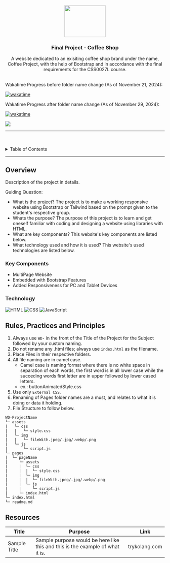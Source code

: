 <a name="readme-top">

<br/>

<br />
<div align="center">
  <a href="https://github.com/DS-runaway/">
  <!-- TODO: If you want to add logo or banner you can add it here -->
    <img src="./assers" width="130" height="100">
  </a>
<!-- TODO: Change Title to the name of the title of your Project -->
  <h3 align="center">Final Project - Coffee Shop </h3>
</div>
<!-- TODO: Make a short description -->
<div align="center">
  A website dedicated to an exisiting coffee shop brand under the name, Coffee Project, with the help of Bootstrap and in accordance with the final requirements for the CSS0027L course.
</div>

<br />

Wakatime Progress before folder name change (As of November 21, 2024):

[![wakatime](https://wakatime.com/badge/user/8212635a-c5cf-42a7-911f-f344a63e7019/project/dbfcf697-7f58-4ff3-b9ff-4fc44ce59a19.svg)](https://wakatime.com/badge/user/8212635a-c5cf-42a7-911f-f344a63e7019/project/dbfcf697-7f58-4ff3-b9ff-4fc44ce59a19)

Wakatime Progress after folder name change (As of November 29, 2024):

[![wakatime](https://wakatime.com/badge/user/8212635a-c5cf-42a7-911f-f344a63e7019/project/38471584-38eb-4062-8db4-b9aea69beca3.svg)](https://wakatime.com/badge/user/8212635a-c5cf-42a7-911f-f344a63e7019/project/38471584-38eb-4062-8db4-b9aea69beca3)

<!-- TODO: Change the zyx-0314 into your github username  -->
<!-- TODO: Change the WD-Template-Project into the same name of your folder -->
![](https://visit-counter.vercel.app/counter.png?page=DS-runaway/WD-FinalProjectCoffeeShop-DelosSantos)

---

<br />
<br />

<!-- TODO: If you want to add more layers for your readme -->
<details>
  <summary>Table of Contents</summary>
  <ol>
    <li>
      <a href="#overview">Overview</a>
      <ol>
        <li>
          <a href="#key-components">Key Components</a>
        </li>
        <li>
          <a href="#technology">Technology</a>
        </li>
      </ol>
    </li>
    <li>
      <a href="#rule,-practices-and-principles">Rules, Practices and Principles</a>
    </li>
    <li>
      <a href="#resources">Resources</a>
    </li>
  </ol>
</details>

---

## Overview

<!-- TODO: To be changed -->
<!-- The following are just sample -->
Description of the project in details.

Guiding Question:
- What is the project?
    The project is to make a working responsive website using Bootstrap or Tailwind based on the prompt given to the student's respective group.
- Whats the purpose?
    The purpose of this project is to learn and get oneself familiar with coding and designing a website using libraries with HTML.
- What are key components?
    This website's key components are listed below.
- What technology used and how it is used?
    This website's used technologies are listed below.

### Key Components
<!-- TODO: List of Key Components -->
<!-- The following are just sample -->
- MultiPage Website
- Embedded with Bootstrap Features
- Added Responsiveness for PC and Tablet Devices

### Technology
<!-- TODO: List of Technology Used -->
![HTML](https://img.shields.io/badge/HTML-E34F26?style=for-the-badge&logo=html5&logoColor=white)
![CSS](https://img.shields.io/badge/CSS-1572B6?style=for-the-badge&logo=css3&logoColor=white)
![JavaScript](https://img.shields.io/badge/JavaScript-F7DF1E?style=for-the-badge&logo=javascript&logoColor=white)

## Rules, Practices and Principles
1. Always use `WD-` in the front of the Title of the Project for the Subject followed by your custom naming.
2. Do not rename any .html files; always use `index.html` as the filename.
3. Place Files in their respective folders.
4. All file naming are in camel case.
   - Camel case is naming format where there is no white space in separation of each words, the first word is in all lower case while the succeding words first letter are in upper followed by lower cased letters.
   - ex.: buttonAnimatedStyle.css
5. Use only `External CSS`.
6. Renaming of Pages folder names are a must, and relates to what it is doing or data it holding.
7. File Structure to follow below.

```
WD-ProjectName
└─ assets
|   └─ css
|   |   └─ style.css
|   └─ img
|   |   └─ fileWith.jpeg/.jpg/.webp/.png
|   └─ js
|       └─ script.js
└─ pages
|  └─ pageName
|     └─ assets
|     |  └─ css
|     |  |  └─ style.css
|     |  └─ img
|     |  |  └─ fileWith.jpeg/.jpg/.webp/.png
|     |  └─ js
|     |     └─ script.js
|     └─ index.html
└─ index.html
└─ readme.md
```

## Resources

<!-- TODO: Add References -->
| Title | Purpose | Link |
|-|-|-|
| Sample Title | Sample purpose would be here like this and this is the example of what it is. | trykolang.com |
